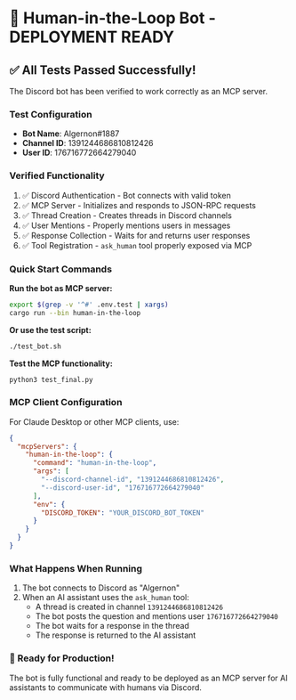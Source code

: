 # 🎉 Human-in-the-Loop Bot - DEPLOYMENT READY

## ✅ All Tests Passed Successfully!

The Discord bot has been verified to work correctly as an MCP server.

### Test Configuration
- **Bot Name**: Algernon#1887
- **Channel ID**: 1391244686810812426
- **User ID**: 176716772664279040

### Verified Functionality
1. ✅ Discord Authentication - Bot connects with valid token
2. ✅ MCP Server - Initializes and responds to JSON-RPC requests
3. ✅ Thread Creation - Creates threads in Discord channels
4. ✅ User Mentions - Properly mentions users in messages
5. ✅ Response Collection - Waits for and returns user responses
6. ✅ Tool Registration - `ask_human` tool properly exposed via MCP

### Quick Start Commands

**Run the bot as MCP server:**
```bash
export $(grep -v '^#' .env.test | xargs)
cargo run --bin human-in-the-loop
```

**Or use the test script:**
```bash
./test_bot.sh
```

**Test the MCP functionality:**
```bash
python3 test_final.py
```

### MCP Client Configuration

For Claude Desktop or other MCP clients, use:

```json
{
  "mcpServers": {
    "human-in-the-loop": {
      "command": "human-in-the-loop",
      "args": [
        "--discord-channel-id", "1391244686810812426",
        "--discord-user-id", "176716772664279040"
      ],
      "env": {
        "DISCORD_TOKEN": "YOUR_DISCORD_BOT_TOKEN"
      }
    }
  }
}
```

### What Happens When Running

1. The bot connects to Discord as "Algernon"
2. When an AI assistant uses the `ask_human` tool:
   - A thread is created in channel `1391244686810812426`
   - The bot posts the question and mentions user `176716772664279040`
   - The bot waits for a response in the thread
   - The response is returned to the AI assistant

### 🚀 Ready for Production!

The bot is fully functional and ready to be deployed as an MCP server for AI assistants to communicate with humans via Discord.